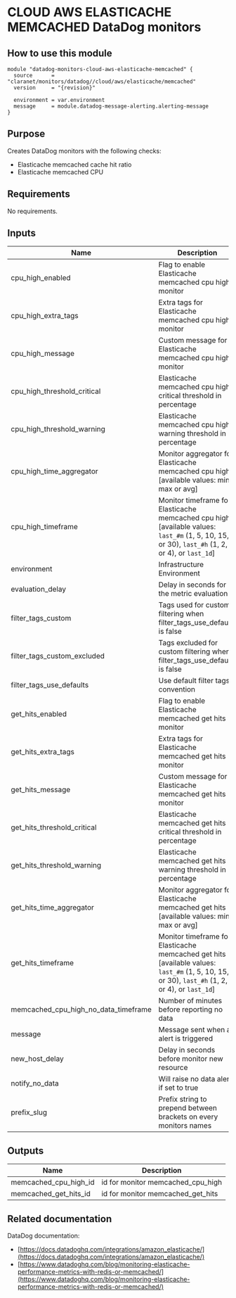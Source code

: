 # CLOUD AWS ELASTICACHE MEMCACHED DataDog monitors

## How to use this module

```hcl
module "datadog-monitors-cloud-aws-elasticache-memcached" {
  source      = "claranet/monitors/datadog//cloud/aws/elasticache/memcached"
  version     = "{revision}"

  environment = var.environment
  message     = module.datadog-message-alerting.alerting-message
}

```

## Purpose

Creates DataDog monitors with the following checks:

- Elasticache memcached cache hit ratio
- Elasticache memcached CPU

## Requirements

No requirements.

## Inputs

| Name | Description | Type | Default | Required |
|------|-------------|------|---------|:--------:|
| cpu\_high\_enabled | Flag to enable Elasticache memcached cpu high monitor | `string` | `"true"` | no |
| cpu\_high\_extra\_tags | Extra tags for Elasticache memcached cpu high monitor | `list(string)` | `[]` | no |
| cpu\_high\_message | Custom message for Elasticache memcached cpu high monitor | `string` | `""` | no |
| cpu\_high\_threshold\_critical | Elasticache memcached cpu high critical threshold in percentage | `string` | `90` | no |
| cpu\_high\_threshold\_warning | Elasticache memcached cpu high warning threshold in percentage | `string` | `75` | no |
| cpu\_high\_time\_aggregator | Monitor aggregator for Elasticache memcached cpu high [available values: min, max or avg] | `string` | `"min"` | no |
| cpu\_high\_timeframe | Monitor timeframe for Elasticache memcached cpu high [available values: `last_#m` (1, 5, 10, 15, or 30), `last_#h` (1, 2, or 4), or `last_1d`] | `string` | `"last_15m"` | no |
| environment | Infrastructure Environment | `string` | n/a | yes |
| evaluation\_delay | Delay in seconds for the metric evaluation | `number` | `900` | no |
| filter\_tags\_custom | Tags used for custom filtering when filter\_tags\_use\_defaults is false | `string` | `"*"` | no |
| filter\_tags\_custom\_excluded | Tags excluded for custom filtering when filter\_tags\_use\_defaults is false | `string` | `""` | no |
| filter\_tags\_use\_defaults | Use default filter tags convention | `string` | `"true"` | no |
| get\_hits\_enabled | Flag to enable Elasticache memcached get hits monitor | `string` | `"true"` | no |
| get\_hits\_extra\_tags | Extra tags for Elasticache memcached get hits monitor | `list(string)` | `[]` | no |
| get\_hits\_message | Custom message for Elasticache memcached get hits monitor | `string` | `""` | no |
| get\_hits\_threshold\_critical | Elasticache memcached get hits critical threshold in percentage | `string` | `60` | no |
| get\_hits\_threshold\_warning | Elasticache memcached get hits warning threshold in percentage | `string` | `80` | no |
| get\_hits\_time\_aggregator | Monitor aggregator for Elasticache memcached get hits [available values: min, max or avg] | `string` | `"max"` | no |
| get\_hits\_timeframe | Monitor timeframe for Elasticache memcached get hits [available values: `last_#m` (1, 5, 10, 15, or 30), `last_#h` (1, 2, or 4), or `last_1d`] | `string` | `"last_15m"` | no |
| memcached\_cpu\_high\_no\_data\_timeframe | Number of minutes before reporting no data | `string` | `30` | no |
| message | Message sent when an alert is triggered | `any` | n/a | yes |
| new\_host\_delay | Delay in seconds before monitor new resource | `number` | `300` | no |
| notify\_no\_data | Will raise no data alert if set to true | `bool` | `true` | no |
| prefix\_slug | Prefix string to prepend between brackets on every monitors names | `string` | `""` | no |

## Outputs

| Name | Description |
|------|-------------|
| memcached\_cpu\_high\_id | id for monitor memcached\_cpu\_high |
| memcached\_get\_hits\_id | id for monitor memcached\_get\_hits |

## Related documentation

DataDog documentation:

* [https://docs.datadoghq.com/integrations/amazon_elasticache/](https://docs.datadoghq.com/integrations/amazon_elasticache/)
* [https://www.datadoghq.com/blog/monitoring-elasticache-performance-metrics-with-redis-or-memcached/](https://www.datadoghq.com/blog/monitoring-elasticache-performance-metrics-with-redis-or-memcached/)


